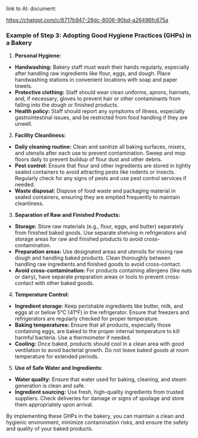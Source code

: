 link to AI: document:

https://chatgpt.com/c/6717b947-28dc-8006-90bd-a26496fc675a


### Example of Step 3: Adopting Good Hygiene Practices (GHPs) in a Bakery

1. **Personal Hygiene:**

- **Handwashing:** Bakery staff must wash their hands regularly, especially after handling raw ingredients like flour, eggs, and dough. Place handwashing stations in convenient locations with soap and paper towels.
- **Protective clothing:** Staff should wear clean uniforms, aprons, hairnets, and, if necessary, gloves to prevent hair or other contaminants from falling into the dough or finished products.
- **Health policy:** Staff should report any symptoms of illness, especially gastrointestinal issues, and be restricted from food handling if they are unwell.

2. **Facility Cleanliness:**

- **Daily cleaning routine:** Clean and sanitize all baking surfaces, mixers, and utensils after each use to prevent contamination. Sweep and mop floors daily to prevent buildup of flour dust and other debris.
- **Pest control:** Ensure that flour and other ingredients are stored in tightly sealed containers to avoid attracting pests like rodents or insects. Regularly check for any signs of pests and use pest control services if needed.
- **Waste disposal:** Dispose of food waste and packaging material in sealed containers, ensuring they are emptied frequently to maintain cleanliness.

3. **Separation of Raw and Finished Products:**

- **Storage:** Store raw materials (e.g., flour, eggs, and butter) separately from finished baked goods. Use separate shelving in refrigerators and storage areas for raw and finished products to avoid cross-contamination.
- **Preparation areas:** Use designated areas and utensils for mixing raw dough and handling baked products. Clean thoroughly between handling raw ingredients and finished goods to avoid cross-contact.
- **Avoid cross-contamination:** For products containing allergens (like nuts or dairy), have separate preparation areas or tools to prevent cross-contact with other baked goods.

4. **Temperature Control:**

- **Ingredient storage:** Keep perishable ingredients like butter, milk, and eggs at or below 5°C (41°F) in the refrigerator. Ensure that freezers and refrigerators are regularly checked for proper temperature.
- **Baking temperatures:** Ensure that all products, especially those containing eggs, are baked to the proper internal temperature to kill harmful bacteria. Use a thermometer if needed.
- **Cooling:** Once baked, products should cool in a clean area with good ventilation to avoid bacterial growth. Do not leave baked goods at room temperature for extended periods.

5. **Use of Safe Water and Ingredients:**

- **Water quality:** Ensure that water used for baking, cleaning, and steam generation is clean and safe.
- **Ingredient sourcing:** Use fresh, high-quality ingredients from trusted suppliers. Check deliveries for damage or signs of spoilage and store them appropriately upon arrival.

By implementing these GHPs in the bakery, you can maintain a clean and hygienic environment, minimize contamination risks, and ensure the safety and quality of your baked products.
